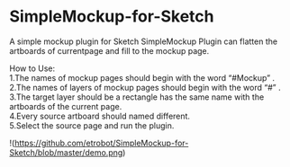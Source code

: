 # SimpleMockup-for-Sketch
A simple mockup plugin for Sketch
SimpleMockup Plugin can flatten the artboards of currentpage and fill to the mockup page.

How to Use:  
1.The names of mockup pages should begin with the word “#Mockup” .  
2.The names of layers of mockup pages should begin with the word “#” .  
3.The target layer should be a rectangle has the same name with the artboards of the current page.  
4.Every source artboard should named different.  
5.Select the source page and run the plugin.  

!(https://github.com/etrobot/SimpleMockup-for-Sketch/blob/master/demo.png)